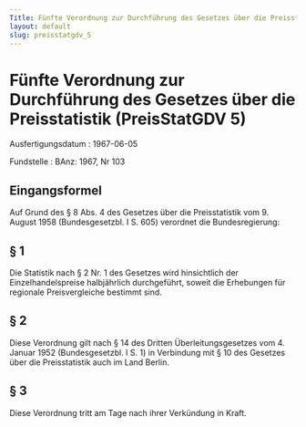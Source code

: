 ```yaml
---
Title: Fünfte Verordnung zur Durchführung des Gesetzes über die Preisstatistik
layout: default
slug: preisstatgdv_5
---
```


# Fünfte Verordnung zur Durchführung des Gesetzes über die Preisstatistik (PreisStatGDV 5)

Ausfertigungsdatum
:   1967-06-05

Fundstelle
:   BAnz: 1967, Nr 103



## Eingangsformel

Auf Grund des § 8 Abs. 4 des Gesetzes über die Preisstatistik vom 9.
August 1958 (Bundesgesetzbl. I S. 605) verordnet die Bundesregierung:


## § 1

Die Statistik nach § 2 Nr. 1 des Gesetzes wird hinsichtlich der
Einzelhandelspreise halbjährlich durchgeführt, soweit die Erhebungen
für regionale Preisvergleiche bestimmt sind.


## § 2

Diese Verordnung gilt nach § 14 des Dritten Überleitungsgesetzes vom
4\. Januar 1952 (Bundesgesetzbl. I S. 1) in Verbindung mit § 10 des
Gesetzes über die Preisstatistik auch im Land Berlin.


## § 3

Diese Verordnung tritt am Tage nach ihrer Verkündung in Kraft.


